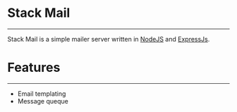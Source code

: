 # Stack Mail
----------
Stack Mail is a simple mailer server written in [NodeJS](http://link) and [ExpressJs](http://link). 

# Features
----------

- Email templating
- Message queque
